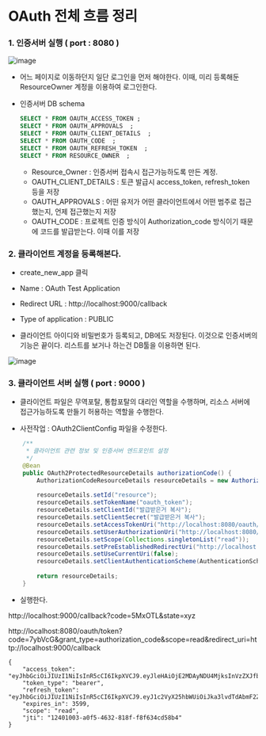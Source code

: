 # OAuth 전체 흐름 정리

### 1. 인증서버 실행 ( port : 8080 )

![image](https://user-images.githubusercontent.com/26649731/93407700-ba8cdf80-f8cd-11ea-9b47-a7a0c449bf71.png)

- 어느 페이지로 이동하던지 일단 로그인을 먼저 해야한다. 이때, 미리 등록해둔 ResourceOwner 계정을 이용하여 로그인한다.

- 인증서버 DB schema

  ```sql
  SELECT * FROM OAUTH_ACCESS_TOKEN ;
  SELECT * FROM OAUTH_APPROVALS  ;
  SELECT * FROM OAUTH_CLIENT_DETAILS  ;
  SELECT * FROM OAUTH_CODE  ;
  SELECT * FROM OAUTH_REFRESH_TOKEN  ;
  SELECT * FROM RESOURCE_OWNER  ;
  ```

  - Resource_Owner : 인증서버 접속시 접근가능하도록 만든 계정.
  - OAUTH_CLIENT_DETAILS : 토큰 발급시 access_token, refresh_token 등을 저장
  - OAUTH_APPROVALS : 어떤 유저가 어떤 클라이언트에서 어떤 범주로 접근했는지, 언제 접근했는지 저장
  - OAUTH_CODE : 프로젝트 인증 방식이 Authorization_code 방식이기 때문에 코드를 발급받는다. 이때 이를 저장

### 2. 클라이언트 계정을 등록해본다.

- create_new_app 클릭

- Name : OAuth Test Application
- Redirect URL : http://localhost:9000/callback
- Type of application : PUBLIC
- 클라이언트 아이디와 비밀번호가 등록되고, DB에도 저장된다. 이것으로 인증서버의 기능은 끝이다. 리스트를 보거나 하는건 DB툴을 이용하면 된다.

![image](https://user-images.githubusercontent.com/26649731/93423539-2a609180-f8f1-11ea-82e3-bd9782a58b8c.png)

### 3. 클라이언트 서버 실행 ( port : 9000 )

- 클라이언트 파일은 무역포탈, 통합포탈의 대리인 역할을 수행하며, 리소스 서버에 접근가능하도록 만들기 허용하는 역할을 수행한다.

- 사전작업 : OAuth2ClientConfig 파일을 수정한다. 

```Java
	/**
	 * 클라이언트 관련 정보 및 인증서버 엔드포인트 설정
	 */
	@Bean
	public OAuth2ProtectedResourceDetails authorizationCode() {
		AuthorizationCodeResourceDetails resourceDetails = new AuthorizationCodeResourceDetails();
		
		resourceDetails.setId("resource");
		resourceDetails.setTokenName("oauth_token");
		resourceDetails.setClientId("발급받은거 복사");
		resourceDetails.setClientSecret("발급받은거 복사");
		resourceDetails.setAccessTokenUri("http://localhost:8080/oauth/token");
		resourceDetails.setUserAuthorizationUri("http://localhost:8080/oauth/authorize");
		resourceDetails.setScope(Collections.singletonList("read"));
		resourceDetails.setPreEstablishedRedirectUri("http://localhost:9000/callback");
		resourceDetails.setUseCurrentUri(false);
		resourceDetails.setClientAuthenticationScheme(AuthenticationScheme.header);
		
		return resourceDetails;
	}
```

- 실행한다.

http://localhost:9000/callback?code=5MxOTL&state=xyz

http://localhost:8080/oauth/token?code=7ybVcG&grant_type=authorization_code&scope=read&redirect_uri=http://localhost:9000/callback

```
{
    "access_token": "eyJhbGciOiJIUzI1NiIsInR5cCI6IkpXVCJ9.eyJleHAiOjE2MDAyNDU4MjksInVzZXJfbmFtZSI6ImRreW91N0BuYXZlci5jb20iLCJhdXRob3JpdGllcyI6WyJST0xFX1VTRVIiXSwianRpIjoiMTI0MDEwMDMtYTBmNS00NjMyLTgxOGYtZjhmNjM0Y2Q1OGI0IiwiY2xpZW50X2lkIjoiZDk5NDRlMTEtZWU3Ni00YmU3LWI4NmMtNzEzNmFjZDAxOWM0Iiwic2NvcGUiOlsicmVhZCJdfQ.SYeW1q4Seisq2fW2mIAJMYz7WQJwS4uFu7Mim2vbEjU",
    "token_type": "bearer",
    "refresh_token": "eyJhbGciOiJIUzI1NiIsInR5cCI6IkpXVCJ9.eyJ1c2VyX25hbWUiOiJka3lvdTdAbmF2ZXIuY29tIiwic2NvcGUiOlsicmVhZCJdLCJhdGkiOiIxMjQwMTAwMy1hMGY1LTQ2MzItODE4Zi1mOGY2MzRjZDU4YjQiLCJleHAiOjE2MDI4MzQyMjksImF1dGhvcml0aWVzIjpbIlJPTEVfVVNFUiJdLCJqdGkiOiI4Yzk2OWQ2Zi1kZmJhLTQ5Y2YtOGNlNi1iMzEwNWQ3M2I5YjIiLCJjbGllbnRfaWQiOiJkOTk0NGUxMS1lZTc2LTRiZTctYjg2Yy03MTM2YWNkMDE5YzQifQ.XfFiry7ORwBjXLn8B56aEmCfk_Lnfv0aX2acE5f1pTw",
    "expires_in": 3599,
    "scope": "read",
    "jti": "12401003-a0f5-4632-818f-f8f634cd58b4"
}
```





